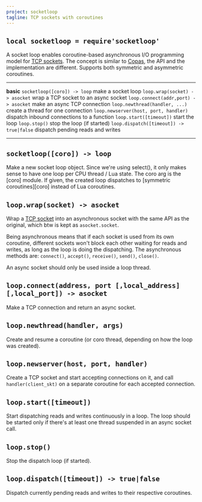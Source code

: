 ```yaml
---
project: socketloop
tagline: TCP sockets with coroutines
---
```


## `local socketloop = require'socketloop'`

A socket loop enables coroutine-based asynchronous I/O programming model for
[TCP sockets][TCP socket]. The concept is similar to [Copas], the API and the
implementation are different. Supports both symmetric and asymmetric coroutines.

[Copas]: http://keplerproject.github.com/copas/

----------------------------------------- ----------------------------------------
__basic__
`socketloop([coro]) -> loop`					make a socket loop
`loop.wrap(socket) -> asocket`				wrap a TCP socket to an async socket
`loop.connect(addr,port) -> asocket`		make an async TCP connection
`loop.newthread(handler, ...)`				create a thread for one connection
`loop.newserver(host, port, handler)`		dispatch inbound connections to a function
`loop.start([timeout])`							start the loop
`loop.stop()`										stop the loop (if started)
`loop.dispatch([timeout]) -> true|false`	dispatch pending reads and writes
----------------------------------------- ----------------------------------------

## `socketloop([coro]) -> loop`

Make a new socket loop object. Since we're using select(), it only makes
sense to have one loop per CPU thread / Lua state. The coro arg is the
[coro] module. If given, the created loop dispatches to
[symmetric coroutines][coro] instead of Lua coroutines.

## `loop.wrap(socket) -> asocket`

Wrap a [TCP socket] into an asynchronous socket with the same API
as the original, which btw is kept as `asocket.socket`.

Being asynchronous means that if each socket is used from its own coroutine,
different sockets won't block each other waiting for reads and writes,
as long as the loop is doing the dispatching. The asynchronous methods are:
`connect()`, `accept()`, `receive()`, `send()`, `close()`.

An async socket should only be used inside a loop thread.

## `loop.connect(address, port [,local_address] [,local_port]) -> asocket`

Make a TCP connection and return an async socket.

[TCP socket]: http://w3.impa.br/~diego/software/luasocket/tcp.html

## `loop.newthread(handler, args)`

Create and resume a coroutine (or coro thread, depending on how the loop
was created).

## `loop.newserver(host, port, handler)`

Create a TCP socket and start accepting connections on it, and call
`handler(client_skt)` on a separate coroutine for each accepted connection.

## `loop.start([timeout])`

Start dispatching reads and writes continuously in a loop.
The loop should be started only if there's at least one thread suspended in
an async socket call.

## `loop.stop()`

Stop the dispatch loop (if started).

## `loop.dispatch([timeout]) -> true|false`

Dispatch currently pending reads and writes to their respective coroutines.

